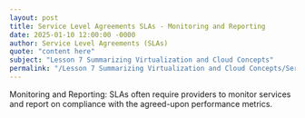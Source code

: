 ```yaml
---
layout: post
title: Service Level Agreements SLAs - Monitoring and Reporting
date: 2025-01-10 12:00:00 -0000
author: Service Level Agreements (SLAs)
quote: "content here"
subject: "Lesson 7 Summarizing Virtualization and Cloud Concepts"
permalink: "/Lesson 7 Summarizing Virtualization and Cloud Concepts/Service Level Agreements (SLAs)/Service Level Agreements SLAs - Monitoring and Reporting"
---
```


Monitoring and Reporting: SLAs often require providers to monitor services and report on compliance with the agreed-upon performance metrics.
